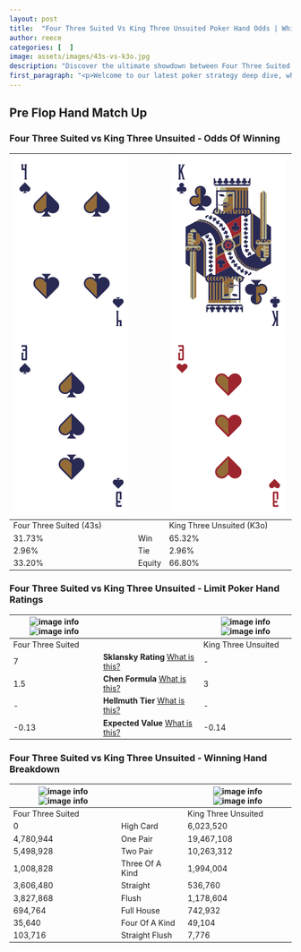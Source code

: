 ```yaml
---
layout: post
title:  "Four Three Suited Vs King Three Unsuited Poker Hand Odds | Which Is The Better Hand In Poker? A Complete Guide"
author: reece
categories: [  ]
image: assets/images/43s-vs-k3o.jpg
description: "Discover the ultimate showdown between Four Three Suited and King Three Unsuited in poker! Uncover the odds, strategies, and scenarios where one hand triumphs over the other. Get ready to up your poker game with this thrilling analysis."
first_paragraph: "<p>Welcome to our latest poker strategy deep dive, where we're pitting two distinct hands against each other in a high-stakes showdown: Four Three Suited vs King Three Unsuited.</p><p>In the dynamic world of poker, every decision counts, and knowing which hand holds the upper hand is key to your success at the table.</p><p>In this article, we'll dissect these two hands, explore the scenarios where one dominates the other, and equip you with the knowledge to make strategic choices that can tip the odds in your favor.</p><p>Get ready to unravel the intriguing dynamics of these poker hands and elevate your game to new heights.</p>"
---
```




[comment]: # (sp0)

## Pre Flop Hand Match Up

<div class="table hand-ratings" markdown="1"> 



### Four Three Suited vs King Three Unsuited - Odds Of Winning


    
| ![image info](assets/images/hand1/4.png) ![image info](assets/images/hand1/3.png) |  | ![image info](assets/images/hand2/k.png) ![image info](assets/images/hand2/3o.png) |
| -------- | -------- | -------- |
| Four Three Suited (43s) |  | King Three Unsuited (K3o) |
| 31.73% | Win | 65.32% |
| 2.96% | Tie | 2.96% |
| 33.20% | Equity | 66.80% |




[comment]: # (sp1)



### Four Three Suited vs King Three Unsuited - Limit Poker Hand Ratings


    
| ![image info](https://www.riverpairs.com/assets/images/hand1/4.png) ![image info](https://www.riverpairs.com/assets/images/hand1/3.png) |  | ![image info](https://www.riverpairs.com/assets/images/hand2/k.png) ![image info](https://www.riverpairs.com/assets/images/hand2/3o.png) |
| -------- | -------- | -------- |
| Four Three Suited |  | King Three Unsuited |
| 7 | **Sklansky Rating** [What is this?](/sklansky-rating-explained) | - |
| 1.5 | **Chen Formula** [What is this?](/chen-formula-explained) | 3 |
| - | **Hellmuth Tier** [What is this?](/Hellmuth-tier-explained) | - |
| -0.13 | **Expected Value** [What is this?](/expected-value-explained) | -0.14 |




[comment]: # (sp2)



### Four Three Suited vs King Three Unsuited - Winning Hand Breakdown


    
| ![image info](https://www.riverpairs.com/assets/images/hand1/4.png) ![image info](https://www.riverpairs.com/assets/images/hand1/3.png) |  | ![image info](https://www.riverpairs.com/assets/images/hand2/k.png) ![image info](https://www.riverpairs.com/assets/images/hand2/3o.png) |
| -------- | -------- | -------- |
| Four Three Suited |  | King Three Unsuited |
| 0 | High Card | 6,023,520 |
| 4,780,944 | One Pair | 19,467,108 |
| 5,498,928 | Two Pair | 10,263,312 |
| 1,008,828 | Three Of A Kind | 1,994,004 |
| 3,606,480 | Straight | 536,760 |
| 3,827,868 | Flush | 1,178,604 |
| 694,764 | Full House | 742,932 |
| 35,640 | Four Of A Kind | 49,104 |
| 103,716 | Straight Flush | 7,776 |




[comment]: # (sp3)



</div>

[comment]: # (sp4)



[comment]: # (sp5)

